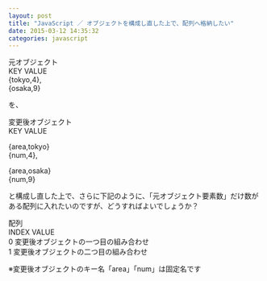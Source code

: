 ```yaml
---
layout: post
title: "JavaScript ／ オブジェクトを構成し直した上で、配列へ格納したい"
date: 2015-03-12 14:35:32
categories: javascript
---
```

<p>元オブジェクト<br>
KEY VALUE<br>
{tokyo,4},<br>
{osaka,9}</p>

<p>を、</p>

<p>変更後オブジェクト<br>
KEY VALUE</p>

<p>{area,tokyo}<br>
{num,4},</p>

<p>{area,osaka}<br>
{num,9}</p>

<p>と構成し直した上で、さらに下記のように、「元オブジェクト要素数」だけ数がある配列に入れたいのですが、どうすればよいでしょうか？</p>

<p>配列<br>
INDEX   VALUE<br>
0 変更後オブジェクトの一つ目の組み合わせ<br>
1 変更後オブジェクトの二つ目の組み合わせ</p>

<p>※変更後オブジェクトのキー名「area」「num」は固定名です</p>
